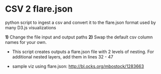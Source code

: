 # CSV 2 flare.json
python script to ingest a csv and convert it to the flare.json format used by many D3.js visualizations

**1)** Change the file input and output paths
**2)** Swap the default csv column names for your own.

- This script creates outputs a flare.json file with 2 levels of nesting. For additional nested layers, add them in lines 32 - 47

- sample viz using flare.json: http://bl.ocks.org/mbostock/1283663

